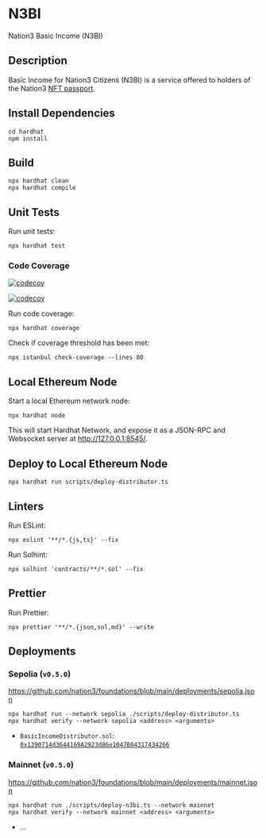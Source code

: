 # N3BI

Nation3 Basic Income (N3BI)

## Description

Basic Income for Nation3 Citizens (N3BI) is a service offered to holders of the Nation3 [NFT passport](https://github.com/nation3/foundations/blob/main/src/passport/Passport.sol).

## Install Dependencies

```
cd hardhat
npm install
```

## Build

```
npx hardhat clean
npx hardhat compile
```

## Unit Tests

Run unit tests:

```
npx hardhat test
```

### Code Coverage

[![codecov](https://codecov.io/gh/nation3/n3bi/branch/main/graph/badge.svg)](https://codecov.io/gh/nation3/n3bi)

[![codecov](https://codecov.io/gh/nation3/n3bi/graphs/icicle.svg)](https://codecov.io/gh/nation3/n3bi)

Run code coverage:

```
npx hardhat coverage
```

Check if coverage threshold has been met:

```
npx istanbul check-coverage --lines 80
```

## Local Ethereum Node

Start a local Ethereum network node:

```
npx hardhat node
```

This will start Hardhat Network, and expose it as a JSON-RPC and Websocket server at http://127.0.0.1:8545/.

## Deploy to Local Ethereum Node

```
npx hardhat run scripts/deploy-distributor.ts
```

## Linters

Run ESLint:

```
npx eslint '**/*.{js,ts}' --fix
```

Run Solhint:

```
npx solhint 'contracts/**/*.sol' --fix
```

## Prettier

Run Prettier:

```
npx prettier '**/*.{json,sol,md}' --write
```

## Deployments

### Sepolia (`v0.5.0`)

https://github.com/nation3/foundations/blob/main/deployments/sepolia.json

```
npx hardhat run --network sepolia ./scripts/deploy-distributor.ts
npx hardhat verify --network sepolia <address> <arguments>
```

- `BasicIncomeDistributor.sol`: [`0x1390714d3644169A2923d86e1047B04317434266`](https://sepolia.etherscan.io/address/0x1390714d3644169A2923d86e1047B04317434266)

### Mainnet (`v0.5.0`)

https://github.com/nation3/foundations/blob/main/deployments/mainnet.json

```
npx hardhat run ./scripts/deploy-n3bi.ts --network mainnet
npx hardhat verify --network mainnet <address> <arguments>
```

- ...
